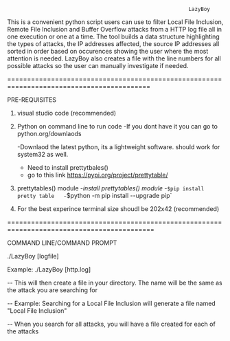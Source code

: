                                                               LazyBoy

This is a convenient python script users can use to filter Local File Inclusion, Remote File Inclusion and Buffer Overflow attacks from a HTTP log file all in one execution or one at a time. The tool builds a data structure highlighting the types of attacks, the IP addresses affected, the source IP addresses all sorted in order based on occurences showing the user where the most attention is needed. LazyBoy also creates a file with the line numbers for all possible attacks so the user can manually investigate if needed. 

==========================================================================================

PRE-REQUISITES

1) visual studio code (recommended) 
2) Python on command line to run code
   -If you dont have it you can go to python.org/downlaods

    -Downlaod the latest python, its a lightweight software. should work for system32 as well. 

    - Need to install prettytbales()
    - go to this link https://pypi.org/project/prettytable/

3) prettytables() module
   -*install prettytables() module* 
   -`$pip install pretty table  
   -`$python -m pip install --upgrade pip`

4) For the best experince terminal size shoudl be 202x42 (recommended)

===========================================================================================

COMMAND LINE/COMMAND PROMPT

./LazyBoy [logfile]

Example: ./LazyBoy [http.log]
 
   -- This will then create a file in your directory. The name will be the same as the attack you are searching for
   
   -- Example: Searching for a Local File Inclusion will generate a file named "Local File Inclusion"
   
   -- When you search for all attacks, you will have a file created for each of the attacks
    
